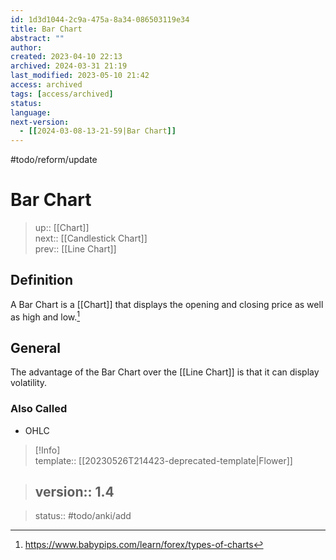 ```yaml
---
id: 1d3d1044-2c9a-475a-8a34-086503119e34
title: Bar Chart
abstract: ""
author: 
created: 2023-04-10 22:13
archived: 2024-03-31 21:19
last_modified: 2023-05-10 21:42
access: archived
tags: [access/archived]
status: 
language: 
next-version:
  - [[2024-03-08-13-21-59|Bar Chart]]
---
```


#todo/reform/update 

# Bar Chart

> up:: [[Chart]]  
> next:: [[Candlestick Chart]]  
> prev:: [[Line Chart]]

## Definition

A Bar Chart is a [[Chart]] that displays the opening and closing price as well as high and low.[^1]

## General

The advantage of the Bar Chart over the [[Line Chart]] is that it can display volatility.

### Also Called

- OHLC

> [!Info]  
> template:: [[20230526T214423-deprecated-template|Flower]]  
>

> version:: 1.4
> ---  

>
> status:: #todo/anki/add

[^1]: <https://www.babypips.com/learn/forex/types-of-charts>

